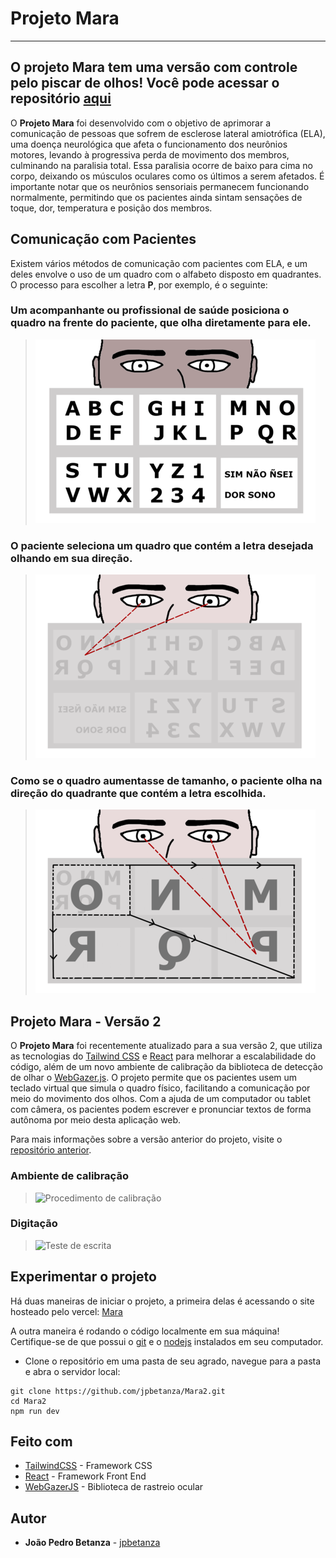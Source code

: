 # Projeto Mara
---
O projeto Mara tem uma versão com controle pelo piscar de olhos! Você pode acessar o repositório [aqui](https://github.com/jpbetanza/Mara3)
---
O **Projeto Mara** foi desenvolvido com o objetivo de aprimorar a comunicação de pessoas que sofrem de esclerose lateral amiotrófica (ELA), uma doença neurológica que afeta o funcionamento dos neurônios motores, levando à progressiva perda de movimento dos membros, culminando na paralisia total. Essa paralisia ocorre de baixo para cima no corpo, deixando os músculos oculares como os últimos a serem afetados. É importante notar que os neurônios sensoriais permanecem funcionando normalmente, permitindo que os pacientes ainda sintam sensações de toque, dor, temperatura e posição dos membros.

## Comunicação com Pacientes

Existem vários métodos de comunicação com pacientes com ELA, e um deles envolve o uso de um quadro com o alfabeto disposto em quadrantes. O processo para escolher a letra __P__, por exemplo, é o seguinte:

### Um acompanhante ou profissional de saúde posiciona o quadro na frente do paciente, que olha diretamente para ele.
> ![Imagem da visão do paciente com o acompanhante/profissional de saúde e quadro de comunicação à sua frente](visaopaciente.png)

### O paciente seleciona um quadro que contém a letra desejada olhando em sua direção.
> ![Imagem do paciente olhando na direção do quadrante da letra P no quadro selecionado](selecaoDeQuadro.png)

### Como se o quadro aumentasse de tamanho, o paciente olha na direção do quadrante que contém a letra escolhida.
> ![Imagem do paciente olhando na direção do quadrante da letra P no quadro selecionado](selecaoDeLetra.png)

## Projeto Mara - Versão 2

O **Projeto Mara** foi recentemente atualizado para a sua versão 2, que utiliza as tecnologias do [Tailwind CSS](https://tailwindcss.com/) e [React](https://react.dev/) para melhorar a escalabilidade do código, além de um novo ambiente de calibração da biblioteca de detecção de olhar o [WebGazer.js](https://webgazer.cs.brown.edu/). O projeto permite que os pacientes usem um teclado virtual que simula o quadro físico, facilitando a comunicação por meio do movimento dos olhos. Com a ajuda de um computador ou tablet com câmera, os pacientes podem escrever e pronunciar textos de forma autônoma por meio desta aplicação web.

Para mais informações sobre a versão anterior do projeto, visite o [repositório anterior](https://github.com/jpbetanza/Mara).

### Ambiente de calibração
> ![Procedimento de calibração](Calibracao.gif)
### Digitação
> ![Teste de escrita](teste.gif)

## Experimentar o projeto

Há duas maneiras de iniciar o projeto, a primeira delas é acessando o site hosteado pelo vercel: [Mara](https://mara2.vercel.app/)

A outra maneira é rodando o código localmente em sua máquina! Certifique-se de que possui o [git](https://git-scm.com/) e o [nodejs](https://nodejs.org/en/download/) instalados em seu computador.

- Clone o repositório em uma pasta de seu agrado, navegue para a pasta e abra o servidor local:

```
git clone https://github.com/jpbetanza/Mara2.git
cd Mara2
npm run dev
```

## Feito com

* [TailwindCSS](https://tailwindcss.com/) - Framework CSS
* [React](https://react.dev/) - Framework Front End
* [WebGazerJS](https://webgazer.cs.brown.edu/) - Biblioteca de rastreio ocular

## Autor

* **João Pedro Betanza** - [jpbetanza](https://github.com/jpbetanza)

